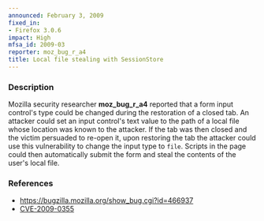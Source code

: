 ```yaml
---
announced: February 3, 2009
fixed_in:
- Firefox 3.0.6
impact: High
mfsa_id: 2009-03
reporter: moz_bug_r_a4
title: Local file stealing with SessionStore
---
```


<h3>Description</h3>

<p>Mozilla security researcher <strong>moz_bug_r_a4</strong> reported that
a form input control's type could be changed during the restoration of a
closed tab. An attacker could set an input control's text value to the
path of a local file whose location was known to the attacker. If the tab
was then closed and the victim persuaded to re-open it, upon restoring the
tab the attacker could use this vulnerability to change the input type to
<code>file</code>. Scripts in the page could then automatically submit
the form and steal the contents of the user's local file.</p>

<h3>References</h3>

<ul>
  <li><a href="https://bugzilla.mozilla.org/show_bug.cgi?id=466937">https://bugzilla.mozilla.org/show_bug.cgi?id=466937</a></li>
  <li><a class="ex-ref" href="http://cve.mitre.org/cgi-bin/cvename.cgi?name=CVE-2009-0355">CVE-2009-0355</a></li>
</ul>




